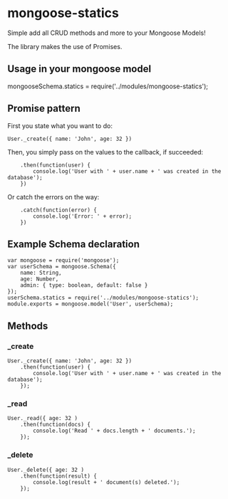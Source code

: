 # mongoose-statics
Simple add all CRUD methods and more to your Mongoose Models!

The library makes the use of Promises.

## Usage in your mongoose model

mongooseSchema.statics = require('../modules/mongoose-statics');

## Promise pattern

First you state what you want to do:

    User._create({ name: 'John', age: 32 })

Then, you simply pass on the values to the callback, if succeeded:

        .then(function(user) {
            console.log('User with ' + user.name + ' was created in the database');
        })

Or catch the errors on the way:

        .catch(function(error) {
            console.log('Error: ' + error);
        })

## Example Schema declaration

    var mongoose = require('mongoose');
    var userSchema = mongoose.Schema({
        name: String,
        age: Number,
        admin: { type: boolean, default: false }
    });
    userSchema.statics = require('../modules/mongoose-statics');
    module.exports = mongoose.model('User', userSchema);

## Methods

### _create

    User._create({ name: 'John', age: 32 })
        .then(function(user) {
            console.log('User with ' + user.name + ' was created in the database');
        });

### _read

    User._read({ age: 32 )
        .then(function(docs) {
            console.log('Read ' + docs.length + ' documents.');
        });

### _delete

    User._delete({ age: 32 )
        .then(function(result) {
            console.log(result + ' document(s) deleted.');
        });

